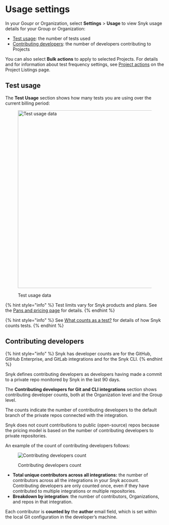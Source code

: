 # Usage settings

In your Goupr or Organization, select **Settings** > **Usage** to view Snyk usage details for your Group or Organization:

* [Test usage](usage-settings.md#test-usage): the number of tests used
* [Contributing developers](usage-settings.md#contributing-developers): the number of developers contributing to Projects

You can also select **Bulk actions** to apply to selected Projects. For details and for information about test frequency settings, see [Project actions](../introduction-to-snyk-projects/#project-actions-on-the-project-listing-page) on the Project Listings page.

## Test usage

The **Test Usage** section shows how many tests you are using over the current billing period:

<div align="left">

<figure><img src="../../.gitbook/assets/test-usage.png" alt="Test usage data" width="563"><figcaption><p>Test usage data</p></figcaption></figure>

</div>

{% hint style="info" %}
Test limits vary for Snyk products and plans. See the [Pans and pricing page](https://snyk.io/plans/) for details.
{% endhint %}

{% hint style="info" %}
See [What counts as a test?](https://support.snyk.io/hc/en-us/articles/360000925418-What-counts-as-a-test-) for details of how Snyk counts tests.
{% endhint %}

## Contributing developers

{% hint style="info" %}
Snyk has developer counts are for the GitHub, GitHub Enterprise, and GitLab integrations and for the Snyk CLI.
{% endhint %}

Snyk defines contributing developers as developers having made a commit to a private repo monitored by Snyk in the last 90 days.

The **Contributing developers for Git and CLI integrations** section shows contributing developer counts, both at the Organization level and the Group level.

The counts indicate the number of contributing developers to the default branch of the private repos connected with the integration.

Snyk does not count contributions to public (open-source) repos because the pricing model is based on the number of contributing developers to private repositories.

An example of the count of contributing developers follows:

<figure><img src="../../.gitbook/assets/image__10_.png" alt="Contributing developers count"><figcaption><p>Contributing developers count</p></figcaption></figure>

* **Total unique contributors across all integrations:** the number of contributors across all the integrations in your Snyk account. Contributing developers are only counted once, even if they have contributed to multiple integrations or multiple repositories.
* **Breakdown by integration**: the number of contributors, Organizations, and repos in that integration.

Each contributor is **counted by** the **author** email field, which is set within the local Git configuration in the developer’s machine.

###
